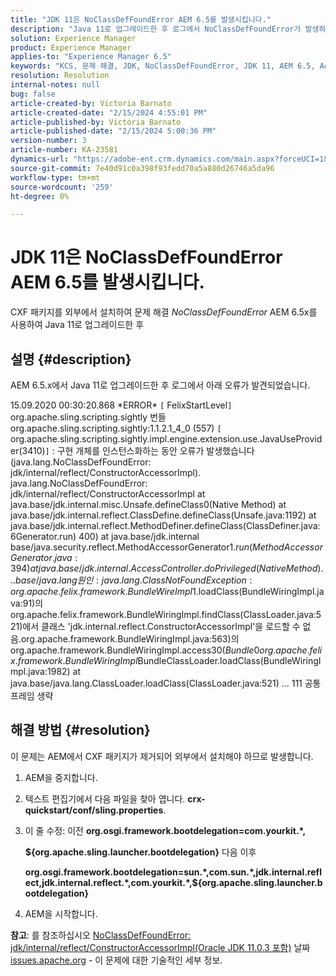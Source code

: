 ```yaml
---
title: "JDK 11은 NoClassDefFoundError AEM 6.5를 발생시킵니다."
description: "Java 11로 업그레이드한 후 로그에서 NoClassDefFoundError가 발생하는 문제를 해결하는 방법을 알아봅니다."
solution: Experience Manager
product: Experience Manager
applies-to: "Experience Manager 6.5"
keywords: "KCS, 문제 해결, JDK, NoClassDefFoundError, JDK 11, AEM 6.5, Adobe Experience Manager 6.5, AEM 6.5, experience manager, 문제 해결"
resolution: Resolution
internal-notes: null
bug: false
article-created-by: Victoria Barnato
article-created-date: "2/15/2024 4:55:01 PM"
article-published-by: Victoria Barnato
article-published-date: "2/15/2024 5:00:36 PM"
version-number: 3
article-number: KA-23581
dynamics-url: "https://adobe-ent.crm.dynamics.com/main.aspx?forceUCI=1&pagetype=entityrecord&etn=knowledgearticle&id=8830f4f0-22cc-ee11-9079-6045bd0061cb"
source-git-commit: 7e40d91c0a398f93fedd70a5a880d26746a5da96
workflow-type: tm+mt
source-wordcount: '259'
ht-degree: 0%

---
```


# JDK 11은 NoClassDefFoundError AEM 6.5를 발생시킵니다.


CXF 패키지를 외부에서 설치하여 문제 해결 *NoClassDefFoundError* AEM 6.5x를 사용하여 Java 11로 업그레이드한 후

## 설명 {#description}


AEM 6.5.x에서 Java 11로 업그레이드한 후 로그에서 아래 오류가 발견되었습니다.

15.09.2020 00:30:20.868 \*ERROR\* `[` FelixStartLevel`]`  org.apache.sling.scripting.sightly 번들 org.apache.sling.scripting.sightly:1.1.2.1_4_0 (557)
`[` org.apache.sling.scripting.sightly.impl.engine.extension.use.JavaUseProvider(3410)`]`  : 구현 개체를 인스턴스화하는 동안 오류가 발생했습니다(java.lang.NoClassDefFoundError: jdk/internal/reflect/ConstructorAccessorImpl). java.lang.NoClassDefFoundError: jdk/internal/reflect/ConstructorAccessorImpl at java.base/jdk.internal.misc.Unsafe.defineClass0(Native Method) at java.base/jdk.internal.reflect.ClassDefine.defineClass(Unsafe.java:1192) at java.base/jdk.internal.reflect.MethodDefiner.defineClass(ClassDefiner.java:6Generator.run) 400) at java.base/jdk.internal base/java.security.reflect.MethodAccessorGenerator$1.run(MethodAccessorGenerator.java:394) at java.base/jdk.internal.AccessController.doPrivileged(Native Method) ... base/java.lang 원인: java.lang.ClassNotFoundException: org.apache.felix.framework.BundleWireImpl$1.loadClass(BundleWiringImpl.java:91)의 org.apache.felix.framework.BundleWiringImpl.findClass(ClassLoader.java:521)에서 클래스 &#39;jdk.internal.reflect.ConstructorAccessorImpl&#39;을 로드할 수 없음.org.apache.framework.BundleWiringImpl.java:563)의 org.apache.framework.BundleWiringImpl.access$30(Bundle0 org.apache.felix.framework.BundleWiringImpl$BundleClassLoader.loadClass(BundleWiringImpl.java:1982) at java.base/java.lang.ClassLoader.loadClass(ClassLoader.java:521) ... 111 공통 프레임 생략


## 해결 방법 {#resolution}


이 문제는 AEM에서 CXF 패키지가 제거되어 외부에서 설치해야 하므로 발생합니다.

1. AEM을 중지합니다.
2. 텍스트 편집기에서 다음 파일을 찾아 엽니다. <b>crx-quickstart/conf/sling.properties</b>.
3. 이 줄 수정: 이전
   <b>org.osgi.framework.bootdelegation=com.yourkit.\*,

   ${org.apache.sling.launcher.bootdelegation}</b>
다음 이후



   <b>org.osgi.framework.bootdelegation=sun.\*,com.sun.\*,jdk.internal.reflect,jdk.internal.reflect.\*,com.yourkit.\*,${org.apache.sling.launcher.bootdelegation}</b>
4. AEM을 시작합니다.


<b>참고</b>: 를 참조하십시오 [NoClassDefFoundError: jdk/internal/reflect/ConstructorAccessorImpl(Oracle JDK 11.0.3 포함)](https://issues.apache.org/jira/browse/FELIX-6184) 날짜 [issues.apache.org](https://issues.apache.org/) - 이 문제에 대한 기술적인 세부 정보.
